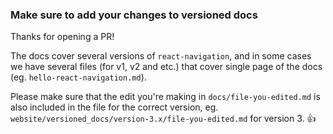 ### Make sure to add your changes to versioned docs

Thanks for opening a PR!

The docs cover several versions of `react-navigation`, and in some cases we have several files (for v1, v2 and etc.) that cover single page of the docs (eg. `hello-react-navigation.md`).

Please make sure that the edit you're making in `docs/file-you-edited.md` is also included in the file for the correct version, eg. `website/versioned_docs/version-3.x/file-you-edited.md` for version 3. :+1:
